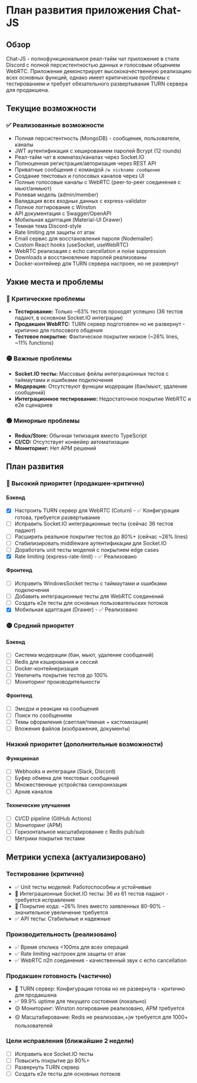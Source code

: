 # План развития приложения Chat-JS

## Обзор

Chat-JS - полнофункциональное реал-тайм чат приложение в стиле Discord с полной персистентностью данных и голосовым общением WebRTC. Приложение демонстрирует высококачественную реализацию всех основных функций, однако имеет критические проблемы с тестированием и требует обязательного развертывания TURN сервера для продакшена.

## Текущие возможности

### ✅ Реализованные возможности
- Полная персистентность (MongoDB) - сообщения, пользователи, каналы
- JWT аутентификация с хешированием паролей Bcrypt (12 rounds)
- Реал-тайм чат в комнатах/каналах через Socket.IO
- Полноценная регистрация/авторизация через REST API
- Приватные сообщения с командой `/w nickname сообщение`
- Создание текстовых и голосовых каналов через UI
- Полные голосовые каналы с WebRTC (peer-to-peer соединения с мьют/анмьют)
- Ролевая модель (admin/member)
- Валидация всех входных данных с express-validator
- Полное логгирование с Winston
- API документация с Swagger/OpenAPI
- Мобильная адаптация (Material-UI Drawer)
- Темная тема Discord-style
- Rate limiting для защиты от атак
- Email сервис для восстановления пароля (Nodemailer)
- Custom React hooks (useSocket, useWebRTC)
- WebRTC реализация с echo cancellation и noise suppression
- Downloads и восстановление паролей реализованы
- Docker-контейнер для TURN сервера настроен, но не развернут

## Узкие места и проблемы

### 🔴 Критические проблемы
- **Тестирование:** Только ~63% тестов проходят успешно (36 тестов падают, в основном Socket.IO интеграции)
- **Продакшен WebRTC:** TURN сервер подготовлен но не развернут - критично для голосового общения
- **Тестовое покрытие:** Фактическое покрытие низкое (~26% lines, ~11% functions)

### 🟡 Важные проблемы
- **Socket.IO тесты:** Массовые фейлы интеграционных тестов с таймаутами и ошибками подключения
- **Модерация:** Отсутствуют функции модерации (бан/мьют, удаление сообщений)
- **Интеграционное тестирование:** Недостаточное покрытие WebRTC и e2e сценариев

### 🟢 Минорные проблемы
- **Redux/Store:** Обычная типизация вместо TypeScript
- **CI/CD:** Отсутствует конвейер автоматизации
- **Мониторинг:** Нет APM решений

## План развития

### 🔴 Высокий приоритет (продакшен-критично)

#### Бэкенд
- [x] Настроить TURN сервер для WebRTC (Coturn) - ✅ Конфигурация готова, требуется развертывание
- [ ] Исправить Socket.IO интеграционные тесты (сейчас 36 тестов падают)
- [ ] Расширить реальное покрытие тестов до 80%+ (сейчас ~26% lines)
- [ ] Стабилизировать middleware аутентификации для Socket.IO
- [ ] Доработать unit тесты моделей с покрытием edge cases
- [x] Rate limiting (express-rate-limit) - ✅ Реализовано

#### Фронтенд
- [ ] Исправить WindowsSocket тесты с таймаутами и ошибками подключения
- [ ] Добавить интеграционные тесты для WebRTC соединений
- [ ] Создать e2e тесты для основных пользовательских потоков
- [x] Мобильная адаптация (Drawer) - ✅ Реализовано

### 🟡 Средний приоритет

#### Бэкенд
- [ ] Система модерации (бан, мьют, удаление сообщений)
- [ ] Redis для кэширования и сессий
- [ ] Docker-контейнеризация
- [ ] Увеличить покрытие тестов до 100%
- [ ] Мониторинг производительности

#### Фронтенд
- [ ] Эмодзи и реакции на сообщения
- [ ] Поиск по сообщениям
- [ ] Темы оформления (светлая/темная + кастомизация)
- [ ] Вложения файлов (изображения, документы)

### Низкий приоритет (дополнительные возможности)

#### Функционал
- [ ] Webhooks и интеграции (Slack, Discord)
- [ ] Буфер обмена для текстовых сообщений
- [ ] Множественные устройства синхронизация
- [ ] Архив каналов

#### Технические улучшения
- [ ] CI/CD pipeline (GitHub Actions)
- [ ] Мониторинг (APM)
- [ ] Горизонтальное масштабирование с Redis pub/sub
- [ ] Метрики покрытия тестами

## Метрики успеха (актуализировано)

### Тестирование (критично)
- ✅ Unit тесты моделей: Работоспособны и устойчивые
- 🔴 Интеграционные Socket.IO тесты: 36 из 61 тестов падают - требуется исправление
- 🔴 Покрытие кода: ~26% lines вместо заявленных 80-90% - значительное увеличение требуется
- ✅ API тесты: Стабильные и надежные

### Производительность (реализовано)
- ✅ Время отклика <100ms для всех операций
- ✅ Rate limiting настроен для защиты от атак
- ✅ WebRTC п2п соединения - качественный звук с echo cancellation

### Продакшен готовность (частично)
- 🔴 TURN сервер: Конфигурация готова но не развернута - критично для продакшена
- ✅ 99.9% uptime для текущего состояния (локально)
- 🟡 Мониторинг: Winston логирование реализовано, APM требуется
- 🟡 Масштабирование: Redis не реализован,+jw требуется для 1000+ пользователей

### Цели исправления (ближайшие 2 недели)
- [ ] Исправить все Socket.IO тесты
- [ ] Повысить покрытие до 80%+
- [ ] Развернуть TURN сервер
- [ ] Создать e2e тесты для основных потоков